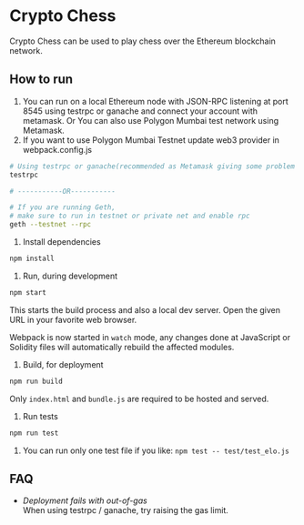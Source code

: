 # Crypto Chess


Crypto Chess can be used to play chess over the Ethereum blockchain network.

## How to run

1. You can run on a local Ethereum node with JSON-RPC listening at port 8545 using testrpc or ganache and connect your account with metamask. 
   Or You can also use Polygon Mumbai test network using Metamask.
2. If you want to use Polygon Mumbai Testnet update web3 provider in webpack.config.js

  ```bash
  # Using testrpc or ganache(recommended as Metamask giving some problem on some contracts)
  testrpc

  # -----------OR-----------

  # If you are running Geth, 
  # make sure to run in testnet or private net and enable rpc
  geth --testnet --rpc
  ```

1. Install dependencies

  ```bash
  npm install
  ```

1. Run, during development

  ```bash
  npm start
  ```

  This starts the build process and also a local dev server. Open the given URL in your favorite web browser.

  Webpack is now started in `watch` mode, any changes done at JavaScript or Solidity files will automatically rebuild the affected modules.

1. Build, for deployment

  ```bash
  npm run build
  ```

  Only `index.html` and `bundle.js` are required to be hosted and served.

1. Run tests

  ```bash
  npm run test
  ```

1. You can run only one test file if you like: `npm test -- test/test_elo.js`

## FAQ

- _Deployment fails with out-of-gas_  
  When using testrpc / ganache, try raising the gas limit.

